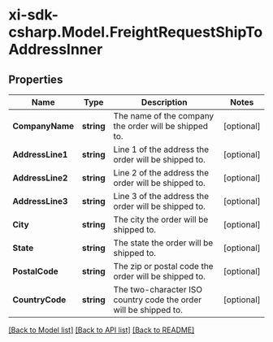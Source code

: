 # xi-sdk-csharp.Model.FreightRequestShipToAddressInner

## Properties

Name | Type | Description | Notes
------------ | ------------- | ------------- | -------------
**CompanyName** | **string** | The name of the company the order will be shipped to. | [optional] 
**AddressLine1** | **string** | Line 1 of the address the order will be shipped to. | [optional] 
**AddressLine2** | **string** | Line 2 of the address the order will be shipped to. | [optional] 
**AddressLine3** | **string** | Line 3 of the address the order will be shipped to. | [optional] 
**City** | **string** | The city the order will be shipped to. | [optional] 
**State** | **string** | The state the order will be shipped to. | [optional] 
**PostalCode** | **string** | The zip or postal code the order will be shipped to. | [optional] 
**CountryCode** | **string** | The two-character ISO country code the order will be shipped to. | [optional] 

[[Back to Model list]](../README.md#documentation-for-models) [[Back to API list]](../README.md#documentation-for-api-endpoints) [[Back to README]](../README.md)

